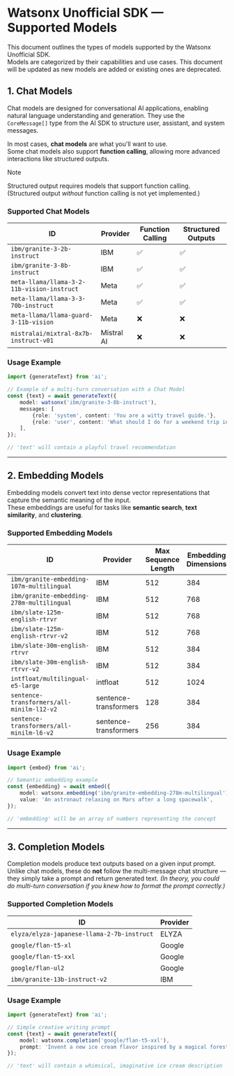 # Watsonx Unofficial SDK — Supported Models

This document outlines the types of models supported by the Watsonx Unofficial SDK.  
Models are categorized by their capabilities and use cases. This document will be updated as new models are added or
existing ones are deprecated.

## 1. Chat Models

Chat models are designed for conversational AI applications, enabling natural language understanding and generation.
They use the `CoreMessage[]` type from the AI SDK to structure user, assistant, and system messages.

In most cases, **chat models** are what you'll want to use.  
Some chat models also support **function calling**, allowing more advanced interactions like structured outputs.

> [!NOTE]  
> Structured output requires models that support function calling.  
> (Structured output *without* function calling is not yet implemented.)

### Supported Chat Models

<!-- <autogen readme-chat-models> -->
<!-- ⚠️ WARNING: This section that is marked by the autogen ID of readme-chat-models (top and bottom) is auto-generated. -->
<!-- Do not edit manually. -->
<!-- Generated on: 2025-04-27T19:54:23.594Z -->
<!-- Description: Chat models tables -->

| ID | Provider | Function Calling | Structured Outputs |
|----|----------|------------------|--------------------|
| `ibm/granite-3-2b-instruct` | IBM | ✅ | ✅ |
| `ibm/granite-3-8b-instruct` | IBM | ✅ | ✅ |
| `meta-llama/llama-3-2-11b-vision-instruct` | Meta | ✅ | ✅ |
| `meta-llama/llama-3-3-70b-instruct` | Meta | ✅ | ✅ |
| `meta-llama/llama-guard-3-11b-vision` | Meta | ❌ | ❌ |
| `mistralai/mixtral-8x7b-instruct-v01` | Mistral AI | ❌ | ❌ |
<!-- </autogen readme-chat-models> -->

### Usage Example

```ts
import {generateText} from 'ai';

// Example of a multi-turn conversation with a Chat Model
const {text} = await generateText({
    model: watsonx('ibm/granite-3-8b-instruct'),
    messages: [
        {role: 'system', content: 'You are a witty travel guide.'},
        {role: 'user', content: 'What should I do for a weekend trip in Japan?'},
    ],
});

// 'text' will contain a playful travel recommendation
```

---

## 2. Embedding Models

Embedding models convert text into dense vector representations that capture the semantic meaning of the input.  
These embeddings are useful for tasks like **semantic search**, **text similarity**, and **clustering**.

### Supported Embedding Models

<!-- <autogen readme-embedding-models> -->
<!-- ⚠️ WARNING: This section that is marked by the autogen ID of readme-embedding-models (top and bottom) is auto-generated. -->
<!-- Do not edit manually. -->
<!-- Generated on: 2025-04-27T19:54:23.594Z -->
<!-- Description: Embedding models tables -->

| ID | Provider | Max Sequence Length | Embedding Dimensions |
|----|----------|---------------------|----------------------|
| `ibm/granite-embedding-107m-multilingual` | IBM | 512 | 384 |
| `ibm/granite-embedding-278m-multilingual` | IBM | 512 | 768 |
| `ibm/slate-125m-english-rtrvr` | IBM | 512 | 768 |
| `ibm/slate-125m-english-rtrvr-v2` | IBM | 512 | 768 |
| `ibm/slate-30m-english-rtrvr` | IBM | 512 | 384 |
| `ibm/slate-30m-english-rtrvr-v2` | IBM | 512 | 384 |
| `intfloat/multilingual-e5-large` | intfloat | 512 | 1024 |
| `sentence-transformers/all-minilm-l12-v2` | sentence-transformers | 128 | 384 |
| `sentence-transformers/all-minilm-l6-v2` | sentence-transformers | 256 | 384 |
<!-- </autogen readme-embedding-models> -->

### Usage Example

```ts
import {embed} from 'ai';

// Semantic embedding example
const {embedding} = await embed({
    model: watsonx.embedding('ibm/granite-embedding-278m-multilingual'),
    value: 'An astronaut relaxing on Mars after a long spacewalk',
});

// 'embedding' will be an array of numbers representing the concept
```

---

## 3. Completion Models

Completion models produce text outputs based on a given input prompt.  
Unlike chat models, these do **not** follow the multi-message chat structure — they simply take a prompt and return
generated text. *(In theory, you could do multi-turn conversation if you knew how to format the prompt correctly.)*

### Supported Completion Models

<!-- <autogen readme-completion-models> -->
<!-- ⚠️ WARNING: This section that is marked by the autogen ID of readme-completion-models (top and bottom) is auto-generated. -->
<!-- Do not edit manually. -->
<!-- Generated on: 2025-04-27T19:54:23.595Z -->
<!-- Description: Completion models tables -->

| ID | Provider |
|----|----------|
| `elyza/elyza-japanese-llama-2-7b-instruct` | ELYZA |
| `google/flan-t5-xl` | Google |
| `google/flan-t5-xxl` | Google |
| `google/flan-ul2` | Google |
| `ibm/granite-13b-instruct-v2` | IBM |
<!-- </autogen readme-completion-models> -->

### Usage Example

```ts
import {generateText} from 'ai';

// Simple creative writing prompt
const {text} = await generateText({
    model: watsonx.completion('google/flan-t5-xxl'),
    prompt: 'Invent a new ice cream flavor inspired by a magical forest.',
});

// 'text' will contain a whimsical, imaginative ice cream description
```